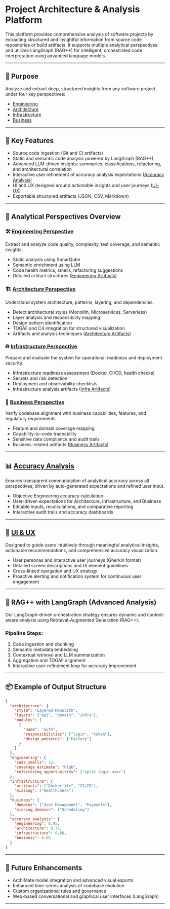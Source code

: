 # Project Architecture & Analysis Platform

This platform provides comprehensive analysis of software projects by extracting structured and insightful information from source code repositories or build artifacts. It supports multiple analytical perspectives and utilizes LangGraph (RAG++) for intelligent, orchestrated code interpretation using advanced language models.

---

## 🎯 Purpose

Analyze and extract deep, structured insights from any software project under four key perspectives:

- [Engineering](Engeneering.md)
- [Architecture](Architecture.md)
- [Infrastructure](Infra.md)
- [Business](Business.md)

---

## 🚀 Key Features

- Source code ingestion (Git and CI artifacts)
- Static and semantic code analysis powered by LangGraph (RAG++)
- Advanced LLM-driven insights: summaries, classifications, refactoring, and architectural correlation
- Interactive user refinement of accuracy analysis expectations ([Accuracy Analysis](Accuracy-Analysis.md))
- UI and UX designed around actionable insights and user journeys ([UI-UX](UI-UX.md))
- Exportable structured artifacts (JSON, CSV, Markdown)

---

## 🔎 Analytical Perspectives Overview

### 🛠️ [Engineering Perspective](Engineering.md)

Extract and analyze code quality, complexity, test coverage, and semantic insights.

- Static analysis using SonarQube
- Semantic enrichment using LLM
- Code health metrics, smells, refactoring suggestions
- Detailed artifact structures ([Engineering Artifacts](Engineering-artifacts.md))

### 🏗️ [Architecture Perspective](Architecture.md)

Understand system architecture, patterns, layering, and dependencies.

- Detect architectural styles (Monolith, Microservices, Serverless)
- Layer analysis and responsibility mapping
- Design pattern identification
- TOGAF and C4 integration for structured visualization
- Artifacts and analysis techniques ([Architecture Artifacts](Artchitecture-artifacts.md))

### 🌐 [Infrastructure Perspective](Infrastructure.md)

Prepare and evaluate the system for operational readiness and deployment security.

- Infrastructure readiness assessment (Docker, CI/CD, health checks)
- Secrets and risk detection
- Deployment and observability checklists
- Infrastructure analysis artifacts ([Infra Artifacts](Infra-artifacts.md))

### 💼 [Business Perspective](Business.md)

Verify codebase alignment with business capabilities, features, and regulatory requirements.

- Feature and domain coverage mapping
- Capability-to-code traceability
- Sensitive data compliance and audit trails
- Business-related artifacts ([Business Artifacts](Business-artifacts.md))

---

## 📊 [Accuracy Analysis](Accuracy-Analysis.md)

Ensures transparent communication of analytical accuracy across all perspectives, driven by auto-generated expectations and refined user input.

- Objective Engineering accuracy calculation
- User-driven expectations for Architecture, Infrastructure, and Business
- Editable inputs, recalculations, and comparative reporting
- Interactive audit trails and accuracy dashboards

---

## 🎨 [UI & UX](UI-UX.md)

Designed to guide users intuitively through meaningful analytical insights, actionable recommendations, and comprehensive accuracy visualization.

- User personas and interactive user journeys (Gherkin format)
- Detailed screen descriptions and UI element guidelines
- Cross-linked navigation and UX strategy
- Proactive alerting and notification system for continuous user engagement

---

## 🧠 RAG++ with LangGraph (Advanced Analysis)

Our LangGraph-driven orchestration strategy ensures dynamic and context-aware analysis using Retrieval-Augmented Generation (RAG++).

### Pipeline Steps:

1. Code ingestion and chunking
2. Semantic metadata embedding
3. Contextual retrieval and LLM summarization
4. Aggregation and TOGAF alignment
5. Interactive user-refinement loop for accuracy improvement

---

## 📦 Example of Output Structure

```json
{
  "architecture": {
    "style": "Layered Monolith",
    "layers": ["api", "domain", "infra"],
    "modules": [
      {
        "name": "auth",
        "responsibilities": ["login", "token"],
        "design_patterns": ["Factory"]
      }
    ]
  },
  "engineering": {
    "code_smells": 12,
    "coverage_estimate": "high",
    "refactoring_opportunities": ["split login_user"]
  },
  "infrastructure": {
    "artifacts": ["Dockerfile", "CI/CD"],
    "missing": ["Healthcheck"]
  },
  "business": {
    "domains": ["User Management", "Payments"],
    "missing_domains": ["Scheduling"]
  },
  "accuracy_analysis": {
    "engineering": 0.95,
    "architecture": 0.75,
    "infrastructure": 0.66,
    "business": 0.66
  }
}
```

---

## 🚧 Future Enhancements

- ArchiMate model integration and advanced visual exports
- Enhanced time-series analysis of codebase evolution
- Custom organizational rules and governance
- Web-based conversational and graphical user interfaces (LangGraph)

---
